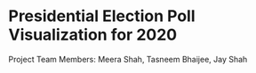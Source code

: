# Presidential Election Poll Visualization for 2020
Project Team Members: Meera Shah, Tasneem Bhaijee, Jay Shah


